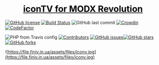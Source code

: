 <p align="center">
  <a href="https://modstore.pro/packages/other/icontv" style="color: #000">
    <h1 align="center">
      iconTV for MODX Revolution
    </h1>
  </a> 
</p>

[![GitHub license](https://img.shields.io/github/license/CrazyBoy49z/iconTV?style=flat-square)](https://github.com/CrazyBoy49z/iconTV/blob/master/LICENSE)  [![Build Status](https://travis-ci.org/CrazyBoy49z/iconTV.svg?branch=master)](https://travis-ci.org/CrazyBoy49z/iconTV) ![GitHub last commit](https://img.shields.io/github/last-commit/CrazyBoy49z/iconTV?style=flat-square)
[![Crowdin](https://badges.crowdin.net/icontv/localized.svg)](https://crowdin.com/project/icontv)
[![CodeFactor](https://www.codefactor.io/repository/github/crazyboy49z/icontv/badge)](https://www.codefactor.io/repository/github/crazyboy49z/icontv)

![PHP from Travis config](https://img.shields.io/travis/php-v/CrazyBoy49z/iconTV?style=flat-square)
[![Contributors](https://img.shields.io/github/contributors/CrazyBoy49z/iconTV.svg?style=flat-square)](https://github.com/CrazyBoy49z/iconTV/graphs/contributors) 
[![GitHub issues](https://img.shields.io/github/issues/CrazyBoy49z/iconTV?style=flat-square)](https://github.com/CrazyBoy49z/iconTV/issues)[![GitHub stars](https://img.shields.io/github/stars/CrazyBoy49z/iconTV?style=flat-square)](https://github.com/CrazyBoy49z/iconTV/stargazers)
[![GitHub forks](https://img.shields.io/github/forks/CrazyBoy49z/iconTV?style=flat-square)](https://github.com/CrazyBoy49z/iconTV/network)

![https://file.finiv.in.ua/assets/files/iconv.jpg](https://file.finiv.in.ua/assets/files/iconv.jpg)
